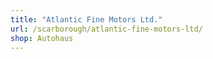 ```yaml
---
title: "Atlantic Fine Motors Ltd."
url: /scarborough/atlantic-fine-motors-ltd/
shop: Autohaus
---
```

